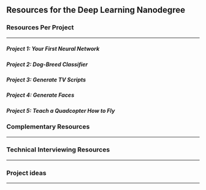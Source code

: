 ## Resources for the Deep Learning Nanodegree

### Resources Per Project

----

##### Project 1: Your First Neural Network

##### Project 2: Dog-Breed Classifier

##### Project 3: Generate TV Scripts

##### Project 4: Generate Faces

##### Project 5: Teach a Quadcopter How to Fly


### Complementary Resources

----

### Technical Interviewing Resources

----

### Project ideas

----
